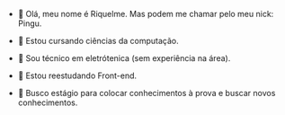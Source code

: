 - 👋 Olá, meu nome é Riquelme. Mas podem me chamar pelo meu nick: Pingu.
- 🌱 Estou cursando ciências da computação.
- 🏫 Sou técnico em eletrótenica (sem experiência na área).

- 👀 Estou reestudando Front-end.
- 👤 Busco estágio para colocar conhecimentos à prova e buscar novos conhecimentos.
